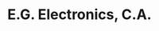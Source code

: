 ---
title: "E.G. Electronics, C.A."
url: /ciudad-guayana-puerto-ordaz/e-g-electronics-c-a/
shop: electrónica
---